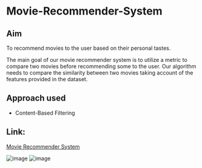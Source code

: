 # Movie-Recommender-System

## Aim
To recommend movies to the user based on their personal tastes.

The main goal of our movie recommender system is to utilize a metric to compare two movies before recommending some to the user. Our algorithm needs to compare the similarity between two movies taking account of the features provided in the dataset.

## Approach used

<ul>
  <li>Content-Based Filtering</li>
</ul>

## Link:

[Movie Recommender System](https://share.streamlit.io/tushar-k24/movie-recommender-systems/main/recommender_system.py)


![image](https://user-images.githubusercontent.com/62638544/192517993-4cf864a9-2b83-4966-874d-a082e1eb541d.png)
![image](https://user-images.githubusercontent.com/62638544/192518110-752d2614-b9de-4cea-8944-adecfa8a2642.png)
